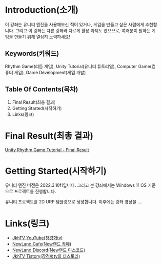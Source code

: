 # **Introduction(소개)**

이 강좌는 유니티 엔진을 사용해보신 적이 있거나, 게임을 만들고 싶은 사람에게 추천합니다. 그리고 이 강좌는 다른 강좌와 다르게 활용 과제도 있으므로, 여러분이 원하는 게임을 만들기 위해 열심히 노력하세요!

## **Keywords(키워드)**

Rhythm Game(리듬 게임), Unity Tutorial(유니티 튜토리얼), Computer Game(컴퓨터 게임), Game Development(게임 개발)

## **Table Of Contents(목차)**

1. Final Result(최총 결과)
2. Getting Started(시작하기)
3. Links(링크)

# **Final Result(최총 결과)**

[Unity Rhythm Game Tutorial - Final Result](https://www.youtube.com/watch?v=Uamz2DNswko)

# **Getting Started(시작하기)**

유니티 엔진 버전은 2022.3.10f1입니다. 그리고 본 강좌에서는 Windows 11 OS 기준으로 프로젝트를 진행합니다.

유니티 프로젝트를 2D URP 템플릿으로 생성합니다. 이후에는 강좌 영상을 ....

# **Links(링크)**

* [JkhTV YouTube(장경혁tv)](https://www.youtube.com/@NewLand2019-JkhTV)
* [NewLand Cafe(New랜드 카페)](https://cafe.naver.com/2019newland)
* [NewLand Discord(New랜드 디스코드)](https://discord.gg/2J646MaZGA)
* [JkhTV Tistory(장경혁tv의 티스토리)](https://jkhtv.tistory.com)
